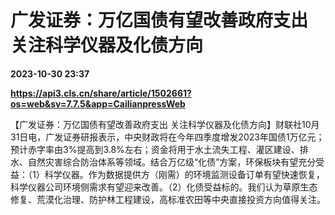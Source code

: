 # 广发证券：万亿国债有望改善政府支出 关注科学仪器及化债方向

**2023-10-30 23:37**

**https://api3.cls.cn/share/article/1502661?os=web&sv=7.7.5&app=CailianpressWeb**

【广发证券：万亿国债有望改善政府支出 关注科学仪器及化债方向】财联社10月31日电，广发证券研报表示，中央财政将在今年四季度增发2023年国债1万亿元；预计赤字率由3%提高到3.8%左右；资金将用于水土流失工程、灌区建设、排水、自然灾害综合防治体系等领域。结合万亿级“化债”方案，环保板块有望充分受益：（1）科学仪器。作为数据提供方（刚需）的环境监测设备订单有望快速恢复，科学仪器公司环境侧需求有望迎来改善。（2）化债受益标的。我们认为草原生态修复、荒漠化治理、防护林工程建设，高标准农田等中央直接投资方向值得关注。
